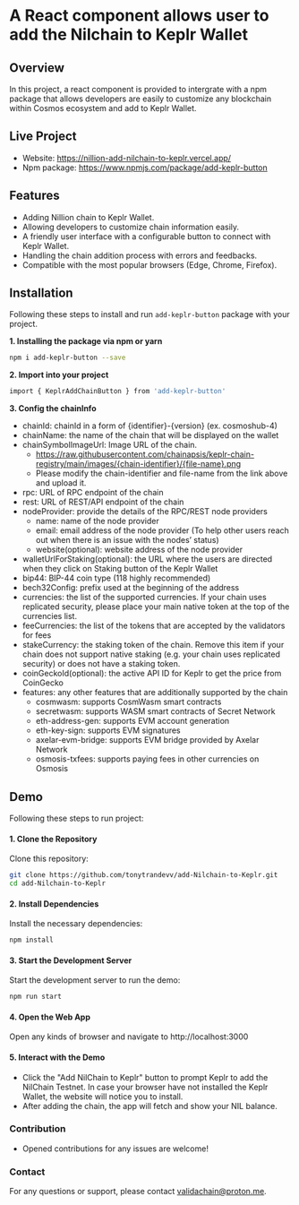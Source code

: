 # A React component allows user to add the Nilchain to Keplr Wallet


## Overview

In this project, a react component is provided to intergrate with a npm package that allows developers are easily to customize any blockchain within Cosmos ecosystem and add to Keplr Wallet.
## Live Project
- Website: https://nillion-add-nilchain-to-keplr.vercel.app/
- Npm package: https://www.npmjs.com/package/add-keplr-button
## Features
- Adding Nillion chain to Keplr Wallet.
- Allowing developers to customize chain information easily.
- A friendly user interface with a configurable button to connect with Keplr Wallet.
- Handling the chain addition process with errors and feedbacks.
- Compatible with  the most popular browsers (Edge, Chrome, Firefox).

## Installation
Following these steps to install and run `add-keplr-button` package with your project.

**1. Installing the package via **npm** or **yarn****
   ```bash
   npm i add-keplr-button --save
   ```

**2. Import into your project**
   ```bash
   import { KeplrAddChainButton } from 'add-keplr-button' 
   ```
**3. Config the chainInfo**
- chainId: chainId in a form of {identifier}-{version} (ex. cosmoshub-4)
- chainName: the name of the chain that will be displayed on the wallet
- chainSymbolImageUrl: Image URL of the chain.
  - https://raw.githubusercontent.com/chainapsis/keplr-chain-registry/main/images/{chain-identifier}/{file-name}.png
  - Please modify the chain-identifier and file-name from the link above and upload it.
- rpc: URL of RPC endpoint of the chain
- rest: URL of REST/API endpoint of the chain
- nodeProvider: provide the details of the RPC/REST node providers
  - name: name of the node provider
  - email: email address of the node provider (To help other users reach out when there is an issue with the nodes’ status)
  - website(optional): website address of the node provider
- walletUrlForStaking(optional): the URL where the users are directed when they click on Staking button of the Keplr Wallet
- bip44: BIP-44 coin type (118 highly recommended)
- bech32Config: prefix used at the beginning of the address
- currencies: the list of the supported currencies. If your chain uses replicated security, please place your main native token at the top of the currencies list.
- feeCurrencies: the list of the tokens that are accepted by the validators for fees
- stakeCurrency: the staking token of the chain. Remove this item if your chain does not support native staking (e.g. your chain uses replicated security) or does not have a staking token.
- coinGeckoId(optional): the active API ID for Keplr to get the price from CoinGecko
- features: any other features that are additionally supported by the chain
  - cosmwasm: supports CosmWasm smart contracts
  - secretwasm: supports WASM smart contracts of Secret Network
  - eth-address-gen: supports EVM account generation
  - eth-key-sign: supports EVM signatures
  - axelar-evm-bridge: supports EVM bridge provided by Axelar Network
  - osmosis-txfees: supports paying fees in other currencies on Osmosis

## Demo

Following these steps to run project:

#### 1. Clone the Repository

Clone this repository:

```bash
git clone https://github.com/tonytrandevv/add-Nilchain-to-Keplr.git
cd add-Nilchain-to-Keplr
```

#### 2. Install Dependencies

Install the necessary dependencies:

```bash
npm install
```

#### 3. Start the Development Server

Start the development server to run the demo:

```bash
npm run start
```

#### 4. Open the Web App
Open any kinds of browser and navigate to http://localhost:3000

#### 5. Interact with the Demo
- Click the "Add NilChain to Keplr" button to prompt Keplr to add the NilChain Testnet. In case your browser have not installed the Keplr Wallet, the website will notice you to install.
- After adding the chain, the app will fetch and show your NIL balance.


### Contribution
- Opened contributions for any issues are welcome!


### Contact
For any questions or support, please contact validachain@proton.me.
